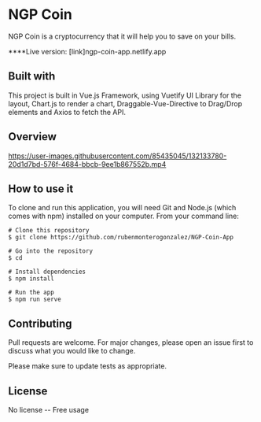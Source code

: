 # NGP Coin

NGP Coin is a cryptocurrency that it will help you to save on your bills.

****Live version: [link]ngp-coin-app.netlify.app

## Built with
This project is built in Vue.js Framework, using Vuetify UI Library for the layout, Chart.js to render a chart, Draggable-Vue-Directive to Drag/Drop elements and Axios to fetch the API.

## Overview

https://user-images.githubusercontent.com/85435045/132133780-20d1d7bd-576f-4684-bbcb-9ee1b867552b.mp4

## How to use it

To clone and run this application, you will need Git and Node.js (which comes with npm) installed on your computer. From your command line:

```
# Clone this repository
$ git clone https://github.com/rubenmonterogonzalez/NGP-Coin-App

# Go into the repository
$ cd 

# Install dependencies
$ npm install 

# Run the app
$ npm run serve
```

## Contributing
Pull requests are welcome. For major changes, please open an issue first to discuss what you would like to change.

Please make sure to update tests as appropriate.

## License
No license -- Free usage
